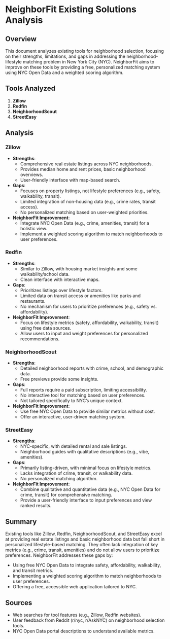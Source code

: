 # NeighborFit Existing Solutions Analysis

## Overview
This document analyzes existing tools for neighborhood selection, focusing on their strengths, limitations, and gaps in addressing the neighborhood-lifestyle matching problem in New York City (NYC). NeighborFit aims to improve on these tools by providing a free, personalized matching system using NYC Open Data and a weighted scoring algorithm.

## Tools Analyzed
1. **Zillow**
2. **Redfin**
3. **NeighborhoodScout**
4. **StreetEasy**

## Analysis
### Zillow
- **Strengths**:
  - Comprehensive real estate listings across NYC neighborhoods.
  - Provides median home and rent prices, basic neighborhood overviews.
  - User-friendly interface with map-based search.
- **Gaps**:
  - Focuses on property listings, not lifestyle preferences (e.g., safety, walkability, transit).
  - Limited integration of non-housing data (e.g., crime rates, transit access).
  - No personalized matching based on user-weighted priorities.
- **NeighborFit Improvement**:
  - Integrate NYC Open Data (e.g., crime, amenities, transit) for a holistic view.
  - Implement a weighted scoring algorithm to match neighborhoods to user preferences.

### Redfin
- **Strengths**:
  - Similar to Zillow, with housing market insights and some walkability/school data.
  - Clean interface with interactive maps.
- **Gaps**:
  - Prioritizes listings over lifestyle factors.
  - Limited data on transit access or amenities like parks and restaurants.
  - No mechanism for users to prioritize preferences (e.g., safety vs. affordability).
- **NeighborFit Improvement**:
  - Focus on lifestyle metrics (safety, affordability, walkability, transit) using free data sources.
  - Allow users to input and weight preferences for personalized recommendations.

### NeighborhoodScout
- **Strengths**:
  - Detailed neighborhood reports with crime, school, and demographic data.
  - Free previews provide some insights.
- **Gaps**:
  - Full reports require a paid subscription, limiting accessibility.
  - No interactive tool for matching based on user preferences.
  - Not tailored specifically to NYC’s unique context.
- **NeighborFit Improvement**:
  - Use free NYC Open Data to provide similar metrics without cost.
  - Offer an interactive, user-driven matching system.

### StreetEasy
- **Strengths**:
  - NYC-specific, with detailed rental and sale listings.
  - Neighborhood guides with qualitative descriptions (e.g., vibe, amenities).
- **Gaps**:
  - Primarily listing-driven, with minimal focus on lifestyle metrics.
  - Lacks integration of crime, transit, or walkability data.
  - No personalized matching algorithm.
- **NeighborFit Improvement**:
  - Combine qualitative and quantitative data (e.g., NYC Open Data for crime, transit) for comprehensive matching.
  - Provide a user-friendly interface to input preferences and view ranked results.

## Summary
Existing tools like Zillow, Redfin, NeighborhoodScout, and StreetEasy excel at providing real estate listings and basic neighborhood data but fall short in personalized lifestyle-based matching. They often lack integration of key metrics (e.g., crime, transit, amenities) and do not allow users to prioritize preferences. NeighborFit addresses these gaps by:
- Using free NYC Open Data to integrate safety, affordability, walkability, and transit metrics.
- Implementing a weighted scoring algorithm to match neighborhoods to user preferences.
- Offering a free, accessible web application tailored to NYC.

## Sources
- Web searches for tool features (e.g., Zillow, Redfin websites).
- User feedback from Reddit (r/nyc, r/AskNYC) on neighborhood selection tools.
- NYC Open Data portal descriptions to understand available metrics.